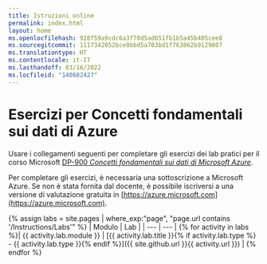 ```yaml
---
title: Istruzioni online
permalink: index.html
layout: home
ms.openlocfilehash: 928f59a9cdc6a3f70d5ad651fb1b5a45b405cee8
ms.sourcegitcommit: 1117342052bce0bbd5a703bd1f763862b9129807
ms.translationtype: HT
ms.contentlocale: it-IT
ms.lasthandoff: 03/16/2022
ms.locfileid: "140682427"
---
```

# <a name="azure-data-fundamentals-exercises"></a>Esercizi per Concetti fondamentali sui dati di Azure

Usare i collegamenti seguenti per completare gli esercizi dei lab pratici per il corso Microsoft [DP-900 *Concetti fondamentali sui dati di Microsoft Azure*](https://docs.microsoft.com/learn/certifications/courses/dp-900t00).

Per completare gli esercizi, è necessaria una sottoscrizione a Microsoft Azure. Se non è stata fornita dal docente, è possibile iscriversi a una versione di valutazione gratuita in [https://azure.microsoft.com](https://azure.microsoft.com).

{% assign labs = site.pages | where_exp:"page", "page.url contains '/Instructions/Labs'" %}
| Modulo | Lab |
| --- | --- | 
{% for activity in labs  %}| {{ activity.lab.module }} | [{{ activity.lab.title }}{% if activity.lab.type %} - {{ activity.lab.type }}{% endif %}]({{ site.github.url }}{{ activity.url }}) |
{% endfor %}
